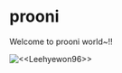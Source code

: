 # prooni
Welcome to prooni world~!!
<p><img align="center" src="https://github-readme-stats.vercel.app/api/top-langs?usersname=<Leehyewon96>&show_icons=true&locale=en&layout=compact" alt="<<Leehyewon96>>" /></p>
